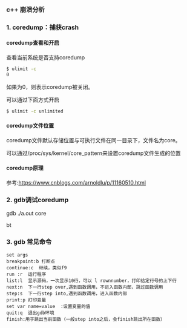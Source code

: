 ### c++ 崩溃分析

### 1. coredump：捕获crash

#### coredump查看和开启

查看当前系统是否支持coredump

```sh
$ ulimit -c
0
```

如果为0，则表示coredump被关闭。

可以通过下面方式开启

```sh
$ ulimit -c unlimited
```

#### coredump文件位置

coredump文件默认存储位置与可执行文件在同一目录下，文件名为core。

可以通过/proc/sys/kernel/core_pattern来设置coredump文件生成的位置

#### coredump原理

参考:https://www.cnblogs.com/arnoldlu/p/11160510.html

### 2. gdb调试coredump

gdb ./a.out core

bt



### 3. gdb 常见命令

```shell
set args
breakpoint:b 打断点
continue:c	继续，类似f9
run	:r	运行程序
list:l	显示源码，一次显示10行，可以 l rownnumber，打印给定行号的上下行
next:n 	下一行step over,遇到函数调用，不进入函数内部，跳过函数调用
step:s	下一行step into,遇到函数调用，进入函数内部
print:p 打印变量
set var name=value	:设置变量的值
quit:q 	退出gdb环境
finish:用于跳出当前函数（一般step into之后，会finish跳出所在函数）
```




